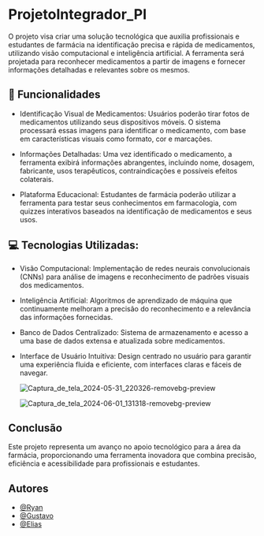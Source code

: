 
# ProjetoIntegrador_PI

O projeto visa criar uma solução tecnológica que auxilia profissionais e estudantes de farmácia na identificação precisa e rápida de medicamentos, utilizando visão computacional e inteligência artificial. A ferramenta será projetada para reconhecer medicamentos a partir de imagens e fornecer informações detalhadas e relevantes sobre os mesmos.


## 📌 Funcionalidades

* Identificação Visual de Medicamentos: Usuários poderão tirar fotos de medicamentos utilizando seus dispositivos móveis. O sistema processará essas imagens para identificar o medicamento, com base em características visuais como formato, cor e marcações.

* Informações Detalhadas: Uma vez identificado o medicamento, a ferramenta exibirá informações abrangentes, incluindo nome, dosagem, fabricante, usos terapêuticos, contraindicações e possíveis efeitos colaterais.

* Plataforma Educacional: Estudantes de farmácia poderão utilizar a ferramenta para testar seus conhecimentos em farmacologia, com quizzes interativos baseados na identificação de medicamentos e seus usos.

## 💻 Tecnologias Utilizadas:

* Visão Computacional: Implementação de redes neurais convolucionais (CNNs) para análise de imagens e reconhecimento de padrões visuais dos medicamentos.
* Inteligência Artificial: Algoritmos de aprendizado de máquina que continuamente melhoram a precisão do reconhecimento e a relevância das informações fornecidas.
* Banco de Dados Centralizado: Sistema de armazenamento e acesso a uma base de dados extensa e atualizada sobre medicamentos.
* Interface de Usuário Intuitiva: Design centrado no usuário para garantir uma experiência fluida e eficiente, com interfaces claras e fáceis de navegar.

  <p align="center">
    
    ![Captura_de_tela_2024-05-31_220326-removebg-preview](https://github.com/EliasBRodrigues/ProjetoIntegrador_PI/assets/112342764/aa02c132-cb01-467b-bd8d-6ba171700a87) 

    ![Captura_de_tela_2024-06-01_131318-removebg-preview](https://github.com/EliasBRodrigues/ProjetoIntegrador_PI/assets/112342764/e142f856-0e6a-4df2-8ce1-9aaa8532e767)
  
  </p>

## Conclusão

Este projeto representa um avanço no apoio tecnológico para a área da farmácia, proporcionando uma ferramenta inovadora que combina precisão, eficiência e acessibilidade para profissionais e estudantes.

## Autores

- [@Ryan](https://github.com/ryanBrazs)
- [@Gustavo](https://www.github.com/GHMCordeiro)
- [@Elias](https://www.github.com/EliasBRodrigues)

